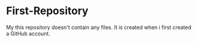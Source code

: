 # First-Repository
My this repository doesn't contain any files. It is created when i first created a GitHub account.
